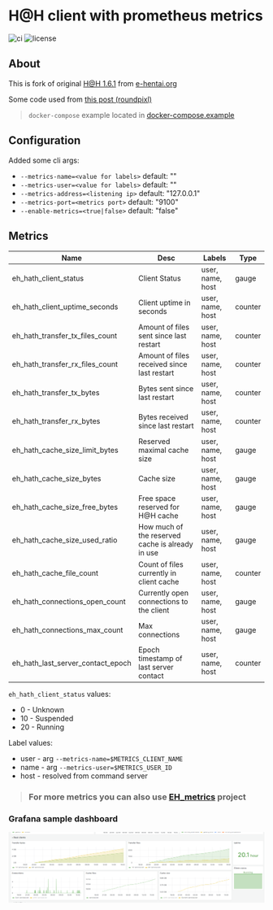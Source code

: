 # H@H client with prometheus metrics
![ci](https://img.shields.io/github/actions/workflow/status/mixa3607/EH_hath/push.yml?branch=master&style=flat-square)
![license](https://img.shields.io/github/license/mixa3607/EH_hath?style=flat-square)

## About
This is fork of original [H@H 1.6.1](https://repo.e-hentai.org/hath/HentaiAtHome_1.6.1_src.zip) from [e-hentai.org](https://e-hentai.org/)

Some code used from [this post (roundpixl)](https://forums.e-hentai.org/index.php?showtopic=255336)

> `docker-compose` example located in [docker-compose.example](./docker-compose.example)

## Configuration
Added some cli args:
- `--metrics-name=<value for labels>` default: ""
- `--metrics-user=<value for labels>` default: ""
- `--metrics-address=<listening ip>` default: "127.0.0.1"
- `--metrics-port=<metrics port>` default: "9100"
- `--enable-metrics=<true|false>` default: "false"

## Metrics

|Name|Desc|Labels|Type|
|----|----|------|----|
|eh_hath_client_status|Client Status|user, name, host|gauge|
|eh_hath_client_uptime_seconds|Client uptime in seconds|user, name, host|counter|
|eh_hath_transfer_tx_files_count|Amount of files sent since last restart|user, name, host|counter|
|eh_hath_transfer_rx_files_count|Amount of files received since last restart|user, name, host|counter|
|eh_hath_transfer_tx_bytes|Bytes sent since last restart|user, name, host|counter|
|eh_hath_transfer_rx_bytes|Bytes received since last restart|user, name, host|counter|
|eh_hath_cache_size_limit_bytes|Reserved maximal cache size|user, name, host|gauge|
|eh_hath_cache_size_bytes|Cache size|user, name, host|gauge|
|eh_hath_cache_size_free_bytes|Free space reserved for H@H cache|user, name, host|gauge|
|eh_hath_cache_size_used_ratio|How much of the reserved cache is already in use|user, name, host|gauge|
|eh_hath_cache_file_count|Count of files currently in client cache|user, name, host|counter|
|eh_hath_connections_open_count|Currently open connections to the client|user, name, host|gauge|
|eh_hath_connections_max_count|Max connections|user, name, host|gauge|
|eh_hath_last_server_contact_epoch|Epoch timestamp of last server contact|user, name, host|counter|

`eh_hath_client_status` values:
- 0 - Unknown
- 10 - Suspended
- 20 - Running

Label values:
- user - arg `--metrics-name=$METRICS_CLIENT_NAME`
- name - arg `--metrics-user=$METRICS_USER_ID`
- host - resolved from command server

> ### For more metrics you can also use [EH_metrics](https://github.com/mixa3607/EH_metrics) project

### Grafana sample dashboard
![grafana](./grafana1.png)
